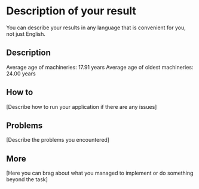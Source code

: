 # Description of your result

You can describe your results in any language that is convenient for you, not just English.

## Description

Average age of machineries: 17.91 years
Average age of oldest machineries: 24.00 years


## How to

[Describe how to run your application if there are any issues]

## Problems

[Describe the problems you encountered]

## More

[Here you can brag about what you managed to implement or do something beyond the task]
